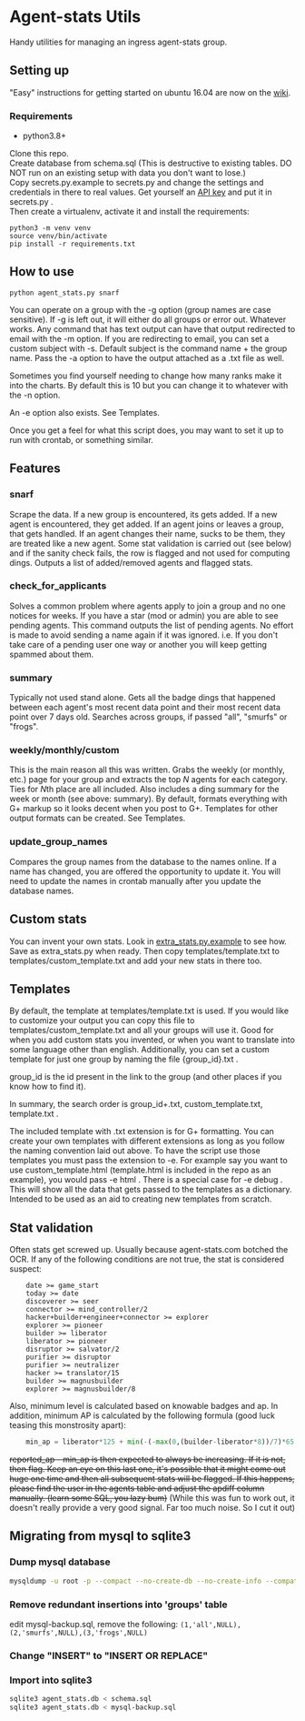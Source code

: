 Agent-stats Utils
=================
Handy utilities for managing an ingress agent-stats group.

## Setting up
"Easy" instructions for getting started on ubuntu 16.04 are now on the [wiki](https://github.com/Yossi/agent-stats-utils/wiki/Ubuntu-16.04-instructions-from-scratch).
### Requirements
  * python3.8+

Clone this repo.   
Create database from schema.sql (This is destructive to existing tables. DO NOT 
run on an existing setup with data you don't want to lose.)  
Copy secrets.py.example to secrets.py and change the settings and credentials in 
there to real values. Get yourself an [API key](https://www.agent-stats.com/preferences.php) and put it in secrets.py .  
Then create a virtualenv, activate it and install the requirements:
```
python3 -m venv venv
source venv/bin/activate
pip install -r requirements.txt
```

## How to use
```
python agent_stats.py snarf
```

You can operate on a group with the -g option (group names are case sensitive).
If -g is left out, it will either do all groups or error out. Whatever works.
Any command that has text output can have that output redirected to email with
the -m option. If you are redirecting to email, you can set a custom subject
with -s. Default subject is the command name + the group name. Pass the -a option 
to have the output attached as a .txt file as well.

Sometimes you find yourself needing to change how many ranks make it into the charts.
By default this is 10 but you can change it to whatever with the -n option.

An -e option also exists. See Templates.

Once you get a feel for what this script does, you may want to set it up to run with
crontab, or something similar.

## Features
### snarf
Scrape the data. If a new group is encountered, its gets added. If a new agent
is encountered, they get added. If an agent joins or leaves a group, that gets 
handled. If an agent changes their name, sucks to be them, they are treated
like a new agent.
Some stat validation is carried out (see below) and if the sanity check fails, 
the row is flagged and not used for computing dings.
Outputs a list of added/removed agents and flagged stats.

### check_for_applicants
Solves a common problem where agents apply to join a group and no one notices
for weeks. 
If you have a star (mod or admin) you are able to see pending agents. This 
command outputs the list of pending agents. No effort is made to avoid sending a
name again if it was ignored. i.e. If you don't take care of a pending user one 
way or another you will keep getting spammed about them.

### summary
Typically not used stand alone. Gets all the badge dings that happened between
each agent's most recent data point and their most recent data point over 7 days
old. Searches across groups, if passed "all", "smurfs" or "frogs".

### weekly/monthly/custom
This is the main reason all this was written. Grabs the weekly (or monthly, etc.) page
for your group and extracts the top *N* agents for each category. Ties for *N*th
place are all included. 
Also includes a ding summary for the week or month (see above: summary). 
By default, formats everything with G+ markup so it looks decent when you post to G+.
Templates for other output formats can be created. See Templates.

### update_group_names
Compares the group names from the database to the names online. If a name has 
changed, you are offered the opportunity to update it. You will need to update 
the names in crontab manually after you update the database names.

## Custom stats
You can invent your own stats. Look in [extra_stats.py.example](https://github.com/Yossi/agent-stats-utils/blob/master/extra_stats.py.example) to see how. Save as extra_stats.py when ready. Then copy templates/template.txt to templates/custom_template.txt and add your new stats in there too.

## Templates
By default, the template at templates/template.txt is used. If you would like to customize your output you can copy this file to templates/custom_template.txt and all your groups will use it. Good for when you add custom stats you invented, or when you want to translate into some language other than english.
Additionally, you can set a custom template for just one group by naming the file {group_id}.txt .

group_id is the id present in the link to the group (and other places if you know how to find it).

In summary, the search order is group_id+.txt, custom_template.txt, template.txt .

The included template with .txt extension is for G+ formatting. You can create your own templates with different extensions as long as you follow the naming convention laid out above. To have the script use those templates you must pass the extension to -e. For example say you want to use custom_template.html (template.html is included in the repo as an example), you would pass -e html .
There is a special case for -e debug . This will show all the data that gets passed to the templates as a dictionary. Intended to be used as an aid to creating new templates from scratch.

## Stat validation
Often stats get screwed up. Usually because agent-stats.com botched the OCR.
If any of the following conditions are not true, the stat is considered suspect:
```
    date >= game_start
    today >= date
    discoverer >= seer
    connector >= mind_controller/2
    hacker+builder+engineer+connector >= explorer
    explorer >= pioneer
    builder >= liberator
    liberator >= pioneer
    disruptor >= salvator/2
    purifier >= disruptor
    purifier >= neutralizer
    hacker >= translator/15
    builder >= magnusbuilder
    explorer >= magnusbuilder/8
```
Also, minimum level is calculated based on knowable badges and ap.
In addition, minimum AP is calculated by the following formula 
(good luck teasing this monstrosity apart):
```python
    min_ap = liberator*125 + min(-(-max(0,(builder-liberator*8))/7)*65, -(-max(0,(builder-liberator*8))/8)*125) + connector*313 + mind_controller*1250 + liberator*500 + engineer*125 + purifier*75 + recharger/15000*10 + disruptor*187 + salvator*750
```
~~reported_ap - min_ap is then expected to always be increasing. If it is not, then
flag. Keep an eye on this last one, it's possible that it might come out huge
one time and then all subsequent stats will be flagged. If this happens, please
find the user in the agents table and adjust the apdiff column manually. (learn
some SQL, you lazy bum)~~ (While this was fun to work out, it doesn't really provide a very good
signal. Far too much noise. So I cut it out)

## Migrating from mysql to sqlite3

### Dump mysql database

```sh
mysqldump -u root -p --compact --no-create-db --no-create-info --compatible=ansi --default-character-set=latin1 agent_stats > mysql-backup.sql
```

### Remove redundant insertions into 'groups' table

edit mysql-backup.sql, remove the following: `(1,'all',NULL),(2,'smurfs',NULL),(3,'frogs',NULL)`

### Change "INSERT" to "INSERT OR REPLACE"

### Import into sqlite3

```sh
sqlite3 agent_stats.db < schema.sql
sqlite3 agent_stats.db < mysql-backup.sql
```
